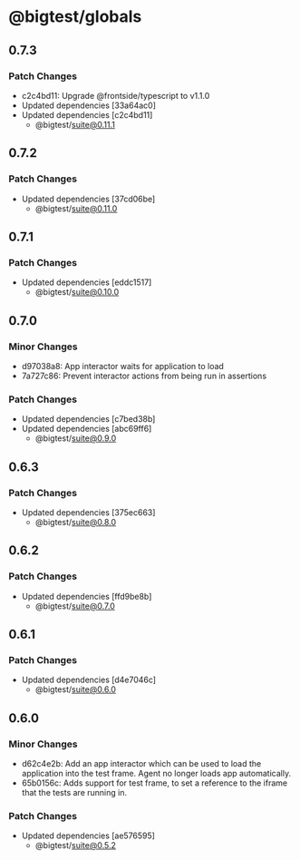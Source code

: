 # @bigtest/globals

## 0.7.3

### Patch Changes

- c2c4bd11: Upgrade @frontside/typescript to v1.1.0
- Updated dependencies [33a64ac0]
- Updated dependencies [c2c4bd11]
  - @bigtest/suite@0.11.1

## 0.7.2

### Patch Changes

- Updated dependencies [37cd06be]
  - @bigtest/suite@0.11.0

## 0.7.1

### Patch Changes

- Updated dependencies [eddc1517]
  - @bigtest/suite@0.10.0

## 0.7.0

### Minor Changes

- d97038a8: App interactor waits for application to load
- 7a727c86: Prevent interactor actions from being run in assertions

### Patch Changes

- Updated dependencies [c7bed38b]
- Updated dependencies [abc69ff6]
  - @bigtest/suite@0.9.0

## 0.6.3

### Patch Changes

- Updated dependencies [375ec663]
  - @bigtest/suite@0.8.0

## 0.6.2

### Patch Changes

- Updated dependencies [ffd9be8b]
  - @bigtest/suite@0.7.0

## 0.6.1

### Patch Changes

- Updated dependencies [d4e7046c]
  - @bigtest/suite@0.6.0

## 0.6.0

### Minor Changes

- d62c4e2b: Add an app interactor which can be used to load the application into the test frame. Agent no longer loads app automatically.
- 65b0156c: Adds support for test frame, to set a reference to the iframe that the tests are running in.

### Patch Changes

- Updated dependencies [ae576595]
  - @bigtest/suite@0.5.2

